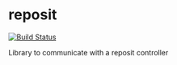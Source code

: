 # reposit

[![Build Status](http://13.237.37.172:8080/job/reposit/job/master/badge/icon)](http://13.237.37.172:8080/job/reposit/job/master/)

Library to communicate with a reposit controller

